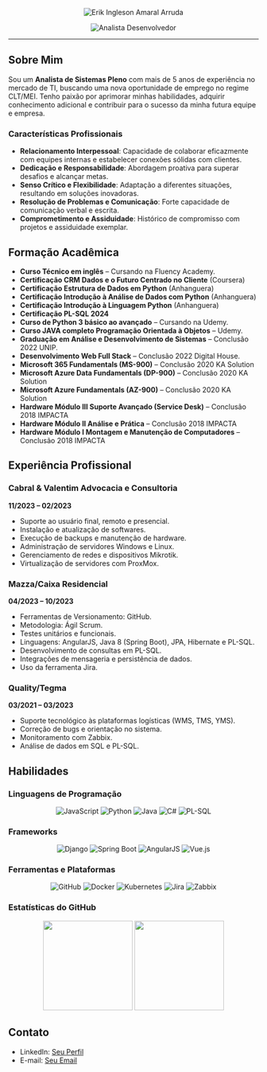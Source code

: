 <p align="center">
  <img align="center" src="/assets/erik-arruda.png" alt="Erik Ingleson Amaral Arruda" />
</p>

<p align="center">
  <img align="center" src="https://readme-typing-svg.demolab.com?font=Red+Hat+Display&weight=700&size=24&pause=2000&color=0153FF&background=FFE2E200&center=true&random=false&width=550&lines=Analista+de+Desenvolvedor+Pleno" alt="Analista Desenvolvedor" />
</p>

---

## Sobre Mim

Sou um **Analista de Sistemas Pleno** com mais de 5 anos de experiência no mercado de TI, buscando uma nova oportunidade de emprego no regime CLT/MEI. Tenho paixão por aprimorar minhas habilidades, adquirir conhecimento adicional e contribuir para o sucesso da minha futura equipe e empresa.

### Características Profissionais

- **Relacionamento Interpessoal**: Capacidade de colaborar eficazmente com equipes internas e estabelecer conexões sólidas com clientes.
- **Dedicação e Responsabilidade**: Abordagem proativa para superar desafios e alcançar metas.
- **Senso Crítico e Flexibilidade**: Adaptação a diferentes situações, resultando em soluções inovadoras.
- **Resolução de Problemas e Comunicação**: Forte capacidade de comunicação verbal e escrita.
- **Comprometimento e Assiduidade**: Histórico de compromisso com projetos e assiduidade exemplar.

## Formação Acadêmica

- **Curso Técnico em inglês** – Cursando na Fluency Academy.
- **Certificação CRM Dados e o Futuro Centrado no Cliente** (Coursera)
- **Certificação Estrutura de Dados em Python** (Anhanguera)
- **Certificação Introdução à Análise de Dados com Python** (Anhanguera)
- **Certificação Introdução à Linguagem Python** (Anhanguera)
- **Certificação PL-SQL 2024**
- **Curso de Python 3 básico ao avançado** – Cursando na Udemy.
- **Curso JAVA completo Programação Orientada à Objetos** – Udemy.
- **Graduação em Análise e Desenvolvimento de Sistemas** – Conclusão 2022 UNIP.
- **Desenvolvimento Web Full Stack** – Conclusão 2022 Digital House.
- **Microsoft 365 Fundamentals (MS-900)** – Conclusão 2020 KA Solution
- **Microsoft Azure Data Fundamentals (DP-900)** – Conclusão 2020 KA Solution
- **Microsoft Azure Fundamentals (AZ-900)** – Conclusão 2020 KA Solution
- **Hardware Módulo III Suporte Avançado (Service Desk)** – Conclusão 2018 IMPACTA
- **Hardware Módulo II Análise e Prática** – Conclusão 2018 IMPACTA
- **Hardware Módulo I Montagem e Manutenção de Computadores** – Conclusão 2018 IMPACTA

## Experiência Profissional

### Cabral & Valentim Advocacia e Consultoria
**11/2023 – 02/2023**

- Suporte ao usuário final, remoto e presencial.
- Instalação e atualização de softwares.
- Execução de backups e manutenção de hardware.
- Administração de servidores Windows e Linux.
- Gerenciamento de redes e dispositivos Mikrotik.
- Virtualização de servidores com ProxMox.

### Mazza/Caixa Residencial
**04/2023 – 10/2023**

- Ferramentas de Versionamento: GitHub.
- Metodologia: Ágil Scrum.
- Testes unitários e funcionais.
- Linguagens: AngularJS, Java 8 (Spring Boot), JPA, Hibernate e PL-SQL.
- Desenvolvimento de consultas em PL-SQL.
- Integrações de mensageria e persistência de dados.
- Uso da ferramenta Jira.

### Quality/Tegma
**03/2021 – 03/2023**

- Suporte tecnológico às plataformas logísticas (WMS, TMS, YMS).
- Correção de bugs e orientação no sistema.
- Monitoramento com Zabbix.
- Análise de dados em SQL e PL-SQL.

## Habilidades

### Linguagens de Programação

<p align="center">
  <img alt="JavaScript" src="https://img.shields.io/badge/JavaScript-F7DF1E?style=for-the-badge&logo=javascript&logoColor=black">
  <img alt="Python" src="https://img.shields.io/badge/python-3670A0?style=for-the-badge&logo=python&logoColor=white">
  <img alt="Java" src="https://img.shields.io/badge/java-%23ED8B00.svg?style=for-the-badge&logo=openjdk&logoColor=white">
  <img alt="C#" src="https://img.shields.io/badge/c%23-239120?style=for-the-badge&logo=c-sharp&logoColor=white">
  <img alt="PL-SQL" src="https://img.shields.io/badge/PL--SQL-FFFFFF?style=for-the-badge&logo=oracle&logoColor=black">
</p>

### Frameworks

<p align="center">
  <img alt="Django" src="https://img.shields.io/badge/django-%23092E20.svg?style=for-the-badge&logo=django&logoColor=white">
  <img alt="Spring Boot" src="https://img.shields.io/badge/spring%20boot-6DB33F?style=for-the-badge&logo=spring%20boot&logoColor=white">
  <img alt="AngularJS" src="https://img.shields.io/badge/angularjs-%23E23237.svg?style=for-the-badge&logo=angularjs&logoColor=white">
  <img alt="Vue.js" src="https://img.shields.io/badge/Vue.js-35495E?style=for-the-badge&logo=vue.js&logoColor=4FC08D">
</p>

### Ferramentas e Plataformas

<p align="center">
  <img alt="GitHub" src="https://img.shields.io/badge/github-%23121011.svg?style=for-the-badge&logo=github&logoColor=white">
  <img alt="Docker" src="https://img.shields.io/badge/docker-%230db7ed.svg?style=for-the-badge&logo=docker&logoColor=white">
  <img alt="Kubernetes" src="https://img.shields.io/badge/kubernetes-%23326ce5.svg?style=for-the-badge&logo=kubernetes&logoColor=white">
  <img alt="Jira" src="https://img.shields.io/badge/jira-%230A0FFF.svg?style=for-the-badge&logo=jira&logoColor=white">
  <img alt="Zabbix" src="https://img.shields.io/badge/zabbix-%23CC0000.svg?style=for-the-badge&logo=zabbix&logoColor=white">
</p>

### Estatísticas do GitHub

<p align="center">
  <img height="180cm" src="https://github-readme-stats.vercel.app/api?username=erikarruda&include_all_commits=true&show_icons=true&count_private=true&role=OWNER,ORGANIZATION_MEMBER,COLLABORATOR&include_orgs=true">
  <img height="180em" src="https://github-readme-stats.vercel.app/api/top-langs/?username=erikarruda&langs_count=4&count_private=true"/>
</p>

## Contato

- LinkedIn: [Seu Perfil](https://www.linkedin.com/in/erikarruda)
- E-mail: [Seu Email](mailto:seuemail@example.com)
